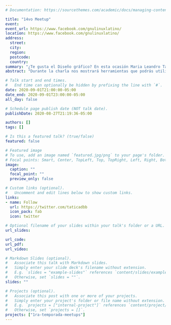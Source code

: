 ```yaml
---
# Documentation: https://sourcethemes.com/academic/docs/managing-content/

title: "14vo Meetup"
event:
event_url: https://www.facebook.com/gnulinuxlatino/
location: https://www.facebook.com/gnulinuxlatino/
address:
  street:
  city:
  region:
  postcode:
  country:
summary: "¿Te gusta el Diseño gráfico? En esta ocasión Maria Leandro Tatica nos platicará acerca de Herramientas de Diseño con Software Libre."
abstract: "Durante la charla nos mostrará herramientas que podrás utilizar como diseñador para trabajar en tu entorno y diseñar espectaculares trabajos."

# Talk start and end times.
#   End time can optionally be hidden by prefixing the line with `#`.
date: 2020-09-01T21:00:00-05:00
date_end: 2020-09-01T23:00:00-05:00
all_day: false

# Schedule page publish date (NOT talk date).
publishDate: 2020-08-27T21:19:36-05:00

authors: []
tags: []

# Is this a featured talk? (true/false)
featured: false

# Featured image
# To use, add an image named `featured.jpg/png` to your page's folder.
# Focal points: Smart, Center, TopLeft, Top, TopRight, Left, Right, BottomLeft, Bottom, BottomRight.
image:
  caption: ""
  focal_point: ""
  preview_only: false

# Custom links (optional).
#   Uncomment and edit lines below to show custom links.
links:
- name: Follow
  url: https://twitter.com/taticadbb
  icon_pack: fab
  icon: twitter

# Optional filename of your slides within your talk's folder or a URL.
url_slides:

url_code:
url_pdf:
url_video:

# Markdown Slides (optional).
#   Associate this talk with Markdown slides.
#   Simply enter your slide deck's filename without extension.
#   E.g. `slides = "example-slides"` references `content/slides/example-slides.md`.
#   Otherwise, set `slides = ""`.
slides: ""

# Projects (optional).
#   Associate this post with one or more of your projects.
#   Simply enter your project's folder or file name without extension.
#   E.g. `projects = ["internal-project"]` references `content/project/deep-learning/index.md`.
#   Otherwise, set `projects = []`.
projects: ["1ra-temporada-meetups"]
---
```

